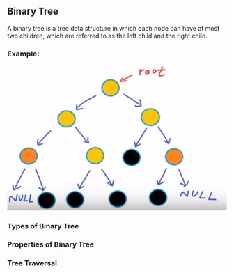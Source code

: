 ## Binary Tree

A binary tree is a tree data structure in which each node can have at most two children, which are referred to as the left child and the right child. 

### Example:

![Binary Tree Example](./BinaryTreeExample.PNG)

### Types of Binary Tree

### Properties of Binary Tree

### Tree Traversal